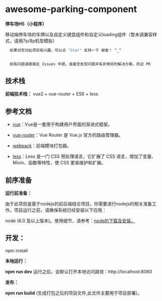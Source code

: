 # awesome-parking-component


<b>停车场H5（小程序）</b>

  移动端停车场的车牌以及自定义键盘组件和自定义loading组件（暂未调兼容样式，请用7p/8p机型模拟）


```bash
  如果对您对此项目有兴趣，可以点 "Star" 支持一下 谢谢！ ^_^

  
  如有问题请直接在 Issues 中提，或者您发现问题并有非常好的解决方案，欢迎 PR
```

## 技术栈

**前端技术栈：** vue2 + vue-router + ES6 + less


## 参考文档

- [vue](https://vuejs.bootcss.com/v2/guide/)：Vue是一套用于构建用户界面的渐进式框架。
 
- [vue-router](https://router.vuejs.org/zh/)：Vue Router 是 Vue.js 官方的路由管理器。
 
- [webpack](https://webpack.js.org/concepts/)：前端模块打包器。
 
- [less](http://lesscss.cn/)：Less 是一门 CSS 预处理语言，它扩展了 CSS 语言，增加了变量、Mixin、函数等特性，使 CSS 更易维护和扩展。
 


## 前序准备

**运行前准备：**

   由于此项目是基于nodejs的前后端结合项目，你需要进行nodejs的相关准备工作。项目运行之前，请确保系统已经安装以下应用：
   
   node (6.0 及以上版本)。使用细节，请参考：[node的下载及安装。](https://nodejs.org/en/download/)
        

## 开发：

 npm install

**本地运行：**

**npm run dev** 运行之后，会默认打开本地访问路径：http://localhost:8080

**发布：**

**npm run bulid** (生成打包之后的项目文件,此文件主要用于项目部署)。


